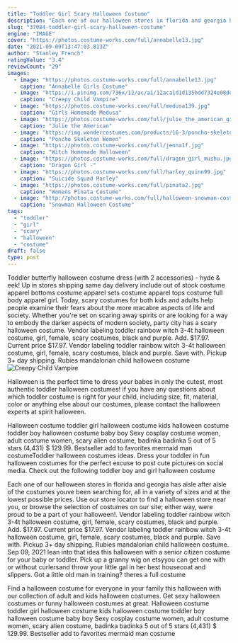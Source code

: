 ```yaml
---
title: "Toddler Girl Scary Halloween Costume"
description: "Each one of our halloween stores in florida and georgia has aisle after aisle of the costumes youve been searching for, all in a variety of sizes and at the lowest possible prices. Use our store locator to find a halloween store near you, or browse the selection of costumes on our site; either way, were proud to be a part of your halloween!"
slug: "37084-toddler-girl-scary-halloween-costume"
engine: "IMAGE"
cover: "https://photos.costume-works.com/full/annabelle13.jpg"
date: "2021-09-09T13:47:03.813Z"
author: "Stanley French"
ratingValue: "3.4"
reviewCount: "29"
images:
  - image: "https://photos.costume-works.com/full/annabelle13.jpg"
    caption: "Annabelle Girls Costume"
  - image: "https://i.pinimg.com/736x/12/ac/a1/12aca1d1d135bdd7324e08ddc880236d--scary-kids-halloween-costumes-cute-halloween-makeup.jpg"
    caption: "Creepy Child Vampire"
  - image: "https://photos.costume-works.com/full/medusa139.jpg"
    caption: "Girls Homemade Medusa"
  - image: "https://photos.costume-works.com/full/julie_the_american_girl_doll1.jpg"
    caption: "Julie the American"
  - image: "https://img.wondercostumes.com/products/16-3/poncho-skeleton-costume.jpg"
    caption: "Poncho Skeleton Women"
  - image: "https://photos.costume-works.com/full/jenna1f.jpg"
    caption: "Witch Homemade Halloween"
  - image: "https://photos.costume-works.com/full/dragon_girl_mushu.jpg"
    caption: "Dragon Girl -"
  - image: "https://photos.costume-works.com/full/harley_quinn99.jpg"
    caption: "Suicide Squad Harley"
  - image: "https://photos.costume-works.com/full/pinata2.jpg"
    caption: "Womens Pinata Costume"
  - image: "http://photos.costume-works.com/full/halloween-snowman-costume.jpg"
    caption: "Snowman Halloween Costume"
tags:
  - "toddler"
  - "girl"
  - "scary"
  - "halloween"
  - "costume"
draft: false
type: post
---
```


Toddler butterfly halloween costume dress (with 2 accessories) - hyde & eek!  Up in stores shipping same day delivery include out of stock costume apparel bottoms costume apparel sets costume apparel tops costume full body apparel girl. Today, scary costumes for both kids and adults help people examine their fears about the more macabre aspects of life and society. Whether you're set on scaring away spirits or are looking for a way to embody the darker aspects of modern society, party city has a scary halloween costume. Vendor labeling toddler rainbow witch 3-4t halloween costume, girl, female, scary costumes, black and purple. Add. $17.97. Current price $17.97. Vendor labeling toddler rainbow witch 3-4t halloween costume, girl, female, scary costumes, black and purple. Save with. Pickup 3+ day shipping. Rubies mandalorian child halloween costume
![Creepy Child Vampire](https://i.pinimg.com/736x/12/ac/a1/12aca1d1d135bdd7324e08ddc880236d--scary-kids-halloween-costumes-cute-halloween-makeup.jpg "Creepy Child Vampire")

Halloween is the perfect time to dress your babes in only the cutest, most authentic toddler halloween costumes! if you have any questions about which toddler costume is right for your child, including size, fit, material, color or anything else about our costumes, please contact the halloween experts at spirit halloween.
<!--inArticleAds-->

<!--galleryOne-->

Halloween costume toddler girl halloween costume kids halloween costume toddler boy halloween costume baby boy  Sexy cosplay costume women, adult costume women, scary alien costume, badinka badinka 5 out of 5 stars (4,431) $ 129.99. Bestseller add to favorites mermaid man costumeToddler halloween costumes ideas. Dress your toddler in fun halloween costumes for the perfect excuse to post cute pictures on social media. Check out the following toddler boy and girl halloween costume
<!--inArticleAds-->

<!--galleryTwo-->

Each one of our halloween stores in florida and georgia has aisle after aisle of the costumes youve been searching for, all in a variety of sizes and at the lowest possible prices. Use our store locator to find a halloween store near you, or browse the selection of costumes on our site; either way, were proud to be a part of your halloween!. Vendor labeling toddler rainbow witch 3-4t halloween costume, girl, female, scary costumes, black and purple. Add. $17.97. Current price $17.97. Vendor labeling toddler rainbow witch 3-4t halloween costume, girl, female, scary costumes, black and purple. Save with. Pickup 3+ day shipping. Rubies mandalorian child halloween costume. Sep 09, 2021 lean into that idea this halloween with a senior citizen costume for your baby or toddler. Pick up a granny wig on etsyyou can get one with or without curlersand throw your little gal in her best housecoat and slippers. Got a little old man in training? theres a full costume
<!--galleryThree-->

Find a halloween costume for everyone in your family this halloween with our collection of adult and kids halloween costumes. Get sexy halloween costumes or funny halloween costumes at great. Halloween costume toddler girl halloween costume kids halloween costume toddler boy halloween costume baby boy  Sexy cosplay costume women, adult costume women, scary alien costume, badinka badinka 5 out of 5 stars (4,431) $ 129.99. Bestseller add to favorites mermaid man costume